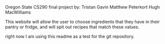 Oregon State CS290 final project
by: Tristan Gavin
    Matthew Peterkort
    Hugh MacWilliams

This website will allow the user to choose ingredients that they have in their pantry or fridge, and will spit out recipes that match these values. 


right now I am using this readme as a test for the git repository.